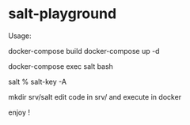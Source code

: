 # salt-playground

Usage:

docker-compose build
docker-compose up -d

docker-compose exec salt bash

salt % salt-key -A


mkdir srv/salt
edit code in srv/ and execute in docker

enjoy !
